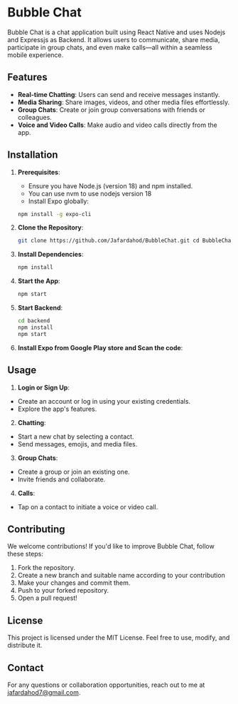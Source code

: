 # Bubble Chat

Bubble Chat is a chat application built using React Native and uses Nodejs and Expressjs as Backend. It allows users to communicate, share media, participate in group chats, and even make calls—all within a seamless mobile experience.

## Features

- **Real-time Chatting**: Users can send and receive messages instantly.
- **Media Sharing**: Share images, videos, and other media files effortlessly.
- **Group Chats**: Create or join group conversations with friends or colleagues.
- **Voice and Video Calls**: Make audio and video calls directly from the app.

## Installation

1. **Prerequisites**:
   - Ensure you have Node.js (version 18) and npm installed.
   - You can use nvm to use nodejs version 18
   - Install Expo globally: 
   ```bash
   npm install -g expo-cli
   ```

2. **Clone the Repository**:
   ```bash
   git clone https://github.com/Jafardahod/BubbleChat.git cd BubbleChat
   ```

3. **Install Dependencies**:
   ```bash
   npm install
   ```
4. **Start the App**:
   ```bash
   npm start
   ```
6. **Start Backend**:
   ```bash
   cd backend
   npm install
   npm start
   ```
6. **Install Expo from Google Play store and Scan the code**:

## Usage

1. **Login or Sign Up**:
- Create an account or log in using your existing credentials.
- Explore the app's features.

2. **Chatting**:
- Start a new chat by selecting a contact.
- Send messages, emojis, and media files.

3. **Group Chats**:
- Create a group or join an existing one.
- Invite friends and collaborate.

4. **Calls**:
- Tap on a contact to initiate a voice or video call.

## Contributing

We welcome contributions! If you'd like to improve Bubble Chat, follow these steps:
1. Fork the repository.
2. Create a new branch and suitable name according to your contribution
3. Make your changes and commit them.
4. Push to your forked repository.
5. Open a pull request!

## License

This project is licensed under the MIT License. Feel free to use, modify, and distribute it.

## Contact

For any questions or collaboration opportunities, reach out to me at jafardahod7@gmail.com.
